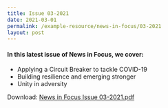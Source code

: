```yaml
---
title: Issue 03-2021
date: 2021-03-01
permalink: /example-resource/news-in-focus/03-2021
layout: post
---
```

#### In this latest issue of News in Focus, we cover:
* Applying a Circuit Breaker to tackle COVID-19
* Building resilience and emerging stronger
* Unity in adversity

Download:
[News in Focus Issue 03-2021.pdf](/files/news-in-focus/2021/News%20In%20Focus%2003-2021.pdf)